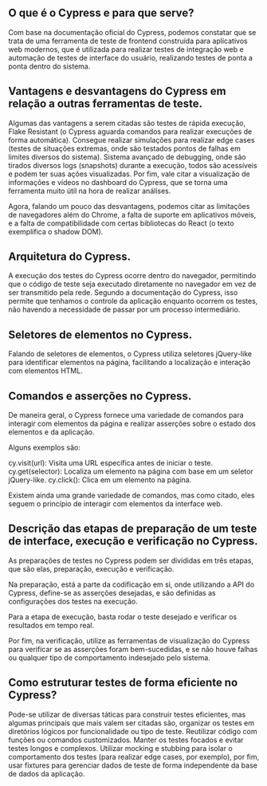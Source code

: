 ## O que é o Cypress e para que serve?
Com base na documentação oficial do Cypress, podemos constatar que se trata de uma ferramenta de teste de frontend construída para aplicativos web modernos, que é utilizada para realizar testes de integração web e automação de testes de interface do usuário, realizando testes de ponta a ponta dentro do sistema.

## Vantagens e desvantagens do Cypress em relação a outras ferramentas de teste.
Algumas das vantagens a serem citadas são testes de rápida execução, Flake Resistant (o Cypress aguarda comandos para realizar execuções de forma automática). Consegue realizar simulações para realizar edge cases (testes de situações extremas, onde são testados pontos de falhas em limites diversos do sistema). Sistema avançado de debugging, onde são tirados diversos logs (snapshots) durante a execução, todos são acessíveis e podem ter suas ações visualizadas. Por fim, vale citar a visualização de informações e vídeos no dashboard do Cypress, que se torna uma ferramenta muito útil na hora de realizar análises.

Agora, falando um pouco das desvantagens, podemos citar as limitações de navegadores além do Chrome, a falta de suporte em aplicativos móveis, e a falta de compatibilidade com certas bibliotecas do React (o texto exemplifica o shadow DOM).

## Arquitetura do Cypress.
A execução dos testes do Cypress ocorre dentro do navegador, permitindo que o código de teste seja executado diretamente no navegador em vez de ser transmitido pela rede. Segundo a documentação do Cypress, isso permite que tenhamos o controle da aplicação enquanto ocorrem os testes, não havendo a necessidade de passar por um processo intermediário.

## Seletores de elementos no Cypress.
Falando de seletores de elementos, o Cypress utiliza seletores jQuery-like para identificar elementos na página, facilitando a localização e interação com elementos HTML.

## Comandos e asserções no Cypress.
De maneira geral, o Cypress fornece uma variedade de comandos para interagir com elementos da página e realizar asserções sobre o estado dos elementos e da aplicação.

Alguns exemplos são:

cy.visit(url): Visita uma URL específica antes de iniciar o teste.
cy.get(selector): Localiza um elemento na página com base em um seletor jQuery-like.
cy.click(): Clica em um elemento na página.

Existem ainda uma grande variedade de comandos, mas como citado, eles seguem o princípio de interagir com elementos da interface web.

## Descrição das etapas de preparação de um teste de interface, execução e verificação no Cypress.
As preparações de testes no Cypress podem ser divididas em três etapas, que são elas, preparação, execução e verificação.

Na preparação, está a parte da codificação em si, onde utilizando a API do Cypress, define-se as asserções desejadas, e são definidas as configurações dos testes na execução.

Para a etapa de execução, basta rodar o teste desejado e verificar os resultados em tempo real.

Por fim, na verificação, utilize as ferramentas de visualização do Cypress para verificar se as asserções foram bem-sucedidas, e se não houve falhas ou qualquer tipo de comportamento indesejado pelo sistema.

## Como estruturar testes de forma eficiente no Cypress?
Pode-se utilizar de diversas táticas para construir testes eficientes, mas algumas principais que mais valem ser citadas são, organizar os testes em diretórios lógicos por funcionalidade ou tipo de teste. Reutilizar código com funções ou comandos customizados. Manter os testes focados e evitar testes longos e complexos. Utilizar mocking e stubbing para isolar o comportamento dos testes (para realizar edge cases, por exemplo), por fim, usar fixtures para gerenciar dados de teste de forma independente da base de dados da aplicação.
